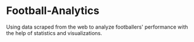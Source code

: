 # Football-Analytics
Using data scraped from the web to analyze footballers' performance with the help of statistics and visualizations. 
